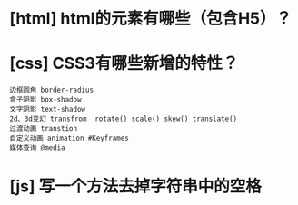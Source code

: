# [html] html的元素有哪些（包含H5）？
# [css] CSS3有哪些新增的特性？
    边框圆角 border-radius
    盒子阴影 box-shadow
    文字阴影 text-shadow
    2d、3d变幻 transfrom  rotate() scale() skew() translate()
    过渡动画 transtion
    自定义动画 animation #Keyframes
    媒体查询 @media
# [js] 写一个方法去掉字符串中的空格

	
